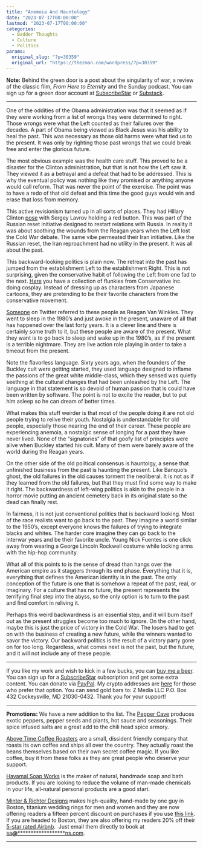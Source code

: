 ```yaml
---
title: "Anemoia And Hauntology"
date: "2023-07-17T00:00:00"
lastmod: "2023-07-17T00:00:00"
categories:
  - Badder Thoughts
  - Culture
  - Politics
params:
  original_slug: "?p=30359"
  original_url: "https://thezman.com/wordpress/?p=30359"
---
```


**Note:** Behind the green door is a post about the singularity of war,
a review of the classic film, *From Here to Eternity* and the Sunday
podcast. You can sign up for a green door account at
<a href="https://www.subscribestar.com/the-z-blog" rel="noopener"
target="_blank">SubscribeStar</a> or
<a href="https://thedissident.substack.com/" rel="noopener"
target="_blank">Substack</a>.

------------------------------------------------------------------------

One of the oddities of the Obama administration was that it seemed as if
they were working from a list of wrongs they were determined to right.
Those wrongs were what the Left counted as their failures over the
decades. A part of Obama being viewed as Black Jesus was his ability to
heal the past. This was necessary as those old harms were what tied us
to the present. It was only by righting those past wrongs that we could
break free and enter the glorious future.

The most obvious example was the health care stuff. This proved to be a
disaster for the Clinton administration, but that is not how the Left
saw it. They viewed it as a betrayal and a defeat that had to be
addressed. This is why the eventual policy was nothing like they
promised or anything anyone would call reform. That was never the point
of the exercise. The point was to have a redo of that old defeat and
this time the good guys would win and erase that loss from memory.

This active revisionism turned up in all sorts of places. They had
Hillary Clinton <a
href="https://www.politico.com/dims4/default/a5ee91a/2147483647/strip/true/crop/297x223+0+0/resize/630x473!/quality/90/?url=http%3A%2F%2Fs3-origin-images.politico.com%2Fnews%2F090306_clinton_297.jpg"
rel="noopener" target="_blank">pose</a> with Sergey Lavrov holding a red
button. This was part of the Russian reset initiative designed to
restart relations with Russia. In reality it was about soothing the
wounds from the Reagan years when the Left lost the Cold War debate. The
same vibe permeated their Iran initiative. Like the Russian reset, the
Iran reproachment had no utility in the present. It was all about the
past.

This backward-looking politics is plain now. The retreat into the past
has jumped from the establishment Left to the establishment Right. This
is not surprising, given the conservative habit of following the Left
from one fad to the next. <a
href="https://www.freedomconservatism.org/p/freedom-conservatism-a-statement"
rel="noopener" target="_blank">Here</a> you have a collection of
flunkies from Conservative Inc. doing cosplay. Instead of dressing up as
characters from Japanese cartoons, they are pretending to be their
favorite characters from the conservative movement.

<a href="https://twitter.com/MartianOrthodox/status/1680364501412069376"
rel="noopener" target="_blank">Someone</a> on Twitter referred to these
people as Reagan Van Winkles. They went to sleep in the 1980’s and just
awoke in the present, unaware of all that has happened over the last
forty years. It is a clever line and there is certainly some truth to
it, but these people are aware of the present. What they want is to go
back to sleep and wake up in the 1980’s, as if the present is a terrible
nightmare. They are live action role playing in order to take a timeout
from the present.

Note the flavorless language. Sixty years ago, when the founders of the
Buckley cult were getting started, they used language designed to
inflame the passions of the great white middle-class, which they sensed
was quietly seething at the cultural changes that had been unleashed by
the Left. The language in that statement is so devoid of human passion
that is could have been written by software. The point is not to excite
the reader, but to put him asleep so he can dream of better times.

What makes this stuff weirder is that most of the people doing it are
not old people trying to relive their youth. Nostalgia is understandable
for old people, especially those nearing the end of their career. These
people are experiencing anemoia, a nostalgic sense of longing for a past
they have never lived. None of the “signatories” of that goofy list of
principles were alive when Buckley started his cult. Many of them were
barely aware of the world during the Reagan years.

On the other side of the old political consensus is hauntolgy, a sense
that unfinished business from the past is haunting the present. Like
Banquo’s ghost, the old failures in the old causes torment the
neoliberal. It is not as if they learned from the old failures, but that
they must find some way to make it right. The backwardness of left-wing
politics is akin to the people in a horror movie putting an ancient
cemetery back in its original state so the dead can finally rest.

In fairness, it is not just conventional politics that is backward
looking. Most of the race realists want to go back to the past. They
imagine a world similar to the 1950’s, except everyone knows the
failures of trying to integrate blacks and whites. The harder core
imagine they can go back to the interwar years and be their favorite
uncle. Young Nick Fuentes is one click away from wearing a George
Lincoln Rockwell costume while locking arms with the hip-hop community.

What all of this points to is the sense of dread than hangs over the
American empire as it staggers through its end phase. Everything that it
is, everything that defines the American identity is in the past. The
only conception of the future is one that is somehow a repeat of the
past, real, or imaginary. For a culture that has no future, the present
represents the terrifying final step into the abyss, so the only option
is to turn to the past and find comfort in reliving it.

Perhaps this weird backwardness is an essential step, and it will burn
itself out as the present struggles become too much to ignore. On the
other hand, maybe this is just the price of victory in the Cold War. The
losers had to get on with the business of creating a new future, while
the winners wanted to savor the victory. Our backward politics is the
result of a victory party gone on for too long. Regardless, what comes
next is not the past, but the future, and it will not include any of
these people.

------------------------------------------------------------------------

If you like my work and wish to kick in a few bucks, you can
<a href="https://www.buymeacoffee.com/mujolulu" rel="noopener"
target="_blank">buy me a beer</a>. You can sign up for a
<a href="https://www.subscribestar.com/the-z-blog" rel="noopener"
target="_blank">SubscribeStar</a> subscription and get some extra
content. You can donate via <a
href="https://www.paypal.com/donate/?cmd=_s-xclick&amp;hosted_button_id=UDAS2Q8JYA6CN&amp;source=url"
rel="noopener" target="_blank">PayPal</a>. My crypto addresses are
<a href="https://thezman.com/wordpress/?page_id=22713" rel="noopener"
target="_blank">here</a> for those who prefer that option. You can send
gold bars to: Z Media LLC P.O. Box 432 Cockeysville, MD 21030-0432.
Thank you for your support!

------------------------------------------------------------------------

**Promotions:** We have a new addition to the list. The
<a href="https://peppercave.com/shop/ols/products" rel="noopener"
target="_blank">Pepper Cave</a> produces exotic peppers, pepper seeds
and plants, hot sauce and seasonings. Their spice infused salts are a
great add to the chili head spice armory.

<a href="https://abovetimecoffee.com/" rel="noopener"
target="_blank">Above Time Coffee Roasters</a> are a small, dissident
friendly company that roasts its own coffee and ships all over the
country. They actually roast the beans themselves based on their own
secret coffee magic. If you like coffee, buy it from these folks as they
are great people who deserve your support.

<a href="https://havamalsoapworks.com/" rel="noopener"
target="_blank">Havamal Soap Works</a> is the maker of natural, handmade
soap and bath products. If you are looking to reduce the volume of
man-made chemicals in your life, all-natural personal products are a
good start.

<a href="https://www.minterandrichterdesigns.com/"
rel="noreferrer nofollow noopener" target="_blank">Minter &amp; Richter
Designs</a> makes high-quality, hand-made by one guy in Boston, titanium
wedding rings for men and women and they are now offering readers a
fifteen percent discount on purchases if you use
<a href="https://www.minterandrichterdesigns.com/discount/ZMAN"
rel="noreferrer nofollow noopener" target="_blank">this link</a>.
<span class="highlight"><span class="colour"><span class="font"><span class="size">If
you are headed to Boston, they are also offering my readers 20% off
their <a
href="https://www.airbnb.com/users/7988017/listings?user_id=7988017&amp;s=3"
rel="noopener noreferrer" target="_blank">5-star rated Airbnb</a>.  Just
email them directly to book at
<a href="mailto:sa***@*********************ns.com"
data-original-string="Pu+nfD5DgzXPdjYyJpu+eA==cb7Jrn6c9iYjpUQKCs9jPWRCJxPGqmm3m2QxfMinMDJdI0tIUGKOZ81vJ/4XKqkCfq2"><span
class="apbct-email-encoder"
data-original-string="BD919144/QLDmdvUNRsKYQ==cb7ej668Gk7NnmY8nWlO4Oum4VCfwlkTdlnLywD/cA/x/ty5FYWPZn7glqirNdYQnEc"
title="This contact has been encoded by Anti-Spam by CleanTalk. Click to decode. To finish the decoding make sure that JavaScript is enabled in your browser.">sa<span
class="apbct-blur">***</span>@<span
class="apbct-blur">*********************</span>ns.com</span></a>.</span></span></span></span>

------------------------------------------------------------------------
